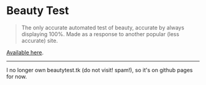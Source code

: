 # Beauty Test

> The only accurate automated test of beauty, accurate by always displaying 100%. Made as a response to another popular (less accurate) site.

[Available here](https://a11ce.github.io/beautytest/). 

---

I no longer own beautytest.tk (do not visit! spam!), so it's on github pages for now.